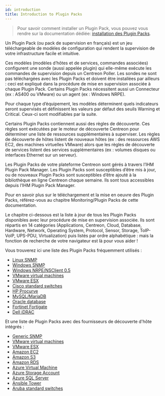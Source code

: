 ```yaml
---
id: introduction
title: Introduction to Plugin Packs
---
```


> Pour savoir comment installer un Plugin Pack, vous pouvez vous rendre sur la documentation dédiée: 
[installation des Plugin Packs](/fr/monitoring/pluginpacks.md).

Un Plugin Pack (ou pack de supervision en français) est un jeu téléchargeable
de modèles de configuration qui rendent la supervision de votre infrastructure
facile et intuitive.

Ces modèles (modèles d’hôtes et de services, commandes associées) configurent
une sonde (aussi appelée plugin) qui elle-même exécute les commandes de
supervision depuis un Centreon Poller. Les sondes ne sont pas téléchargées avec
les Plugin Packs et doivent être installées par ailleurs : ceci est expliqué
dans la procédure de mise en supervision associée à chaque Plugin Pack.
Certains Plugin Packs nécessitent aussi un Connecteur (ex : AS400 ou VMware)
ou un agent (ex : Windows NRPE).

Pour chaque type d’équipement, les modèles déterminent quels indicateurs seront
supervisés et définissent les valeurs par défaut des seuils Warning et
Critical. Ceux-ci sont modifiables par la suite.

Certains Plugin Packs contiennent aussi des règles de découverte. Ces règles
sont exécutées par le moteur de découverte Centreon pour déterminer une liste
de ressources supplémentaires à superviser. Les règles de découverte de hôtes
listent de nouveaux hôtes (ex : des ressources AWS EC2, des machines virtuelles
VMware) alors que les règles de découverte de services listent des services
supplémentaires (ex : volumes disques ou interfaces Ethernet sur un serveur).

Les Plugin Packs de votre plateforme Centreon sont gérés à travers l’IHM Plugin
Pack Manager. Les Plugin Packs sont susceptibles d’être mis à jour, ou de
nouveaux Plugin Packs sont susceptibles d’être ajouté à la bibliothèque en
ligne Centreon chaque semaine. Ils sont tous accessibles depuis l’IHM Plugin
Pack Manager.

Pour en savoir plus sur le téléchargement et la mise en oeuvre des Plugin
Packs, référez-vous au chapitre Monitoring/Plugin Packs de cette documentation.

Le chapitre ci-dessous est la liste à jour de tous les Plugin Packs disponibles
avec leur procédure de mise en supervision associée. Ils sont répartis en 14
catégories (Applications, Centreon, Cloud, Database, Hardware, Network,
Operating System, Protocol, Sensor, Storage, ToIP-VoIP, UPS-PDU,
Virtualization) puis listés par ordre alphabétique : mais la fonction de
recherche de votre navigateur est là pour vous aider !

Vous trouverez ici une liste des Plugin Packs fréquemment utilisés :

  - [Linux SNMP](procedures/operatingsystems-linux-snmp.html)
  - [Windows SNMP](procedures/operatingsystems-windows-snmp.html)
  - [Windows NRPE/NSClient 0.5](procedures/operatingsystems-windows-nsclient-05-nrpe.html)
  - [VMware virtual machines](procedures/virtualization-vmware2-vm.html)
  - [VMware ESX](procedures/virtualization-vmware2-esx.html)
  - [Cisco standard switches](procedures/network-cisco-standard-snmp.html)
  - [HP Procurve](procedures/network-switchs-hp-procurve-snmp.html)
  - [MySQL/MariaDB](procedures/applications-databases-mysql.html)
  - [Oracle database](procedures/applications-databases-oracle.html)
  - [Fortinet Fortigate](procedures/network-firewalls-fortinet-fortigate-snmp.html)
  - [Dell iDRAC](procedures/hardware-servers-dell-idrac-snmp.html)

Et une liste de Plugin Packs avec des fournisseurs de découverte d'hôte
intégrés :

  - [Generic SNMP](procedures/applications-protocol-snmp.html)
  - [VMware virtual machines](procedures/virtualization-vmware2-vm.html)
  - [VMware ESX](procedures/virtualization-vmware2-esx.html)
  - [Amazon EC2](procedures/cloud-aws-ec2.html)
  - [Amazon S3](procedures/cloud-aws-s3.html)
  - [Amazon RDS](procedures/cloud-aws-rds.html)
  - [Azure Virtual Machine](procedures/cloud-azure-compute-virtualmachine.html)
  - [Azure Storage Account](procedures/cloud-azure-storage-storageaccount.html)
  - [Azure SQL Server](procedures/cloud-azure-database-sqlserver.html)
  - [Ansible Tower](procedures/applications-ansible-tower.html)
  - [Aruba standard switches](procedures/network-switchs-aruba-standard-snmp.html)
